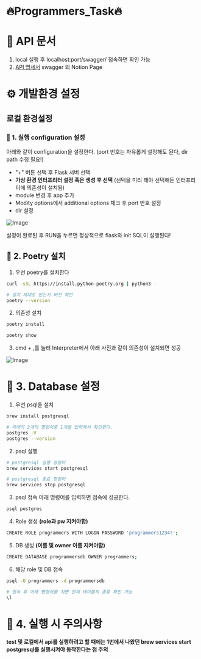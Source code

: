 # 🔥Programmers_Task🔥
# 📃 API 문서
1. local 실행 후 localhost:port/swagger/ 접속하면 확인 가능
2. [API 명세서](https://pinto-pike-1e8.notion.site/f8ac722b8c5e41879fdf7e9b0ca776d8?v=c9b2ca0ff7624918a080d54feb436258&pvs=74) swagger 외 Notion Page

# ⚙️ 개발환경 설정

## 로컬 환경설정

### 📌 1. 실행 configuration 설정

아래와 같이 configuration을 설정한다. (port 번호는 자유롭게 설정해도 된다, dir path 수정 필요!)
- "+" 버튼 선택 후 Flask 서버 선택
- **가상 환경 인터프리터 설정 혹은 생성 후 선택** (선택을 미리 해야 선택해둔 인터프리터에 의존성이 설치됨)
- module 변경 후 app 추가
- Modity options에서 additional options 체크 후 port 번호 설정
- dir 설정

![Image](https://github.com/user-attachments/assets/40c01d53-0b67-4691-9724-7d43ef1fade4)

설정이 완료된 후 RUN을 누르면 정상적으로 flask와 init SQL이 실행된다!

## 📌 2. Poetry 설치

1. 우선 poetry를 설치한다

```bash
curl -sSL https://install.python-poetry.org | python3 -

# 설치 제대로 됬는지 버전 확인
poetry --version
```

2. 의존성 설치

```bash
poetry install

poetry show
```

3. cmd + ,를 눌러 Interpreter에서 아래 사진과 같이 의존성이 설치되면 성공

![Image](https://github.com/user-attachments/assets/0c74ad50-4d6b-415a-b070-39b2a41ed756)


# 📌 3. Database 설정
1. 우선 psql을 설치

```bash
brew install postgresql

# 아래의 2개의 명령어중 1개를 입력해서 확인한다.
postgres -V 
postgres --version
```

2. psql 실행

```bash
# postgresql 실행 명령어
brew services start postgresql 

# postgresql 종료 명령어
brew services stop postgresql
```

3. psql 접속
아래 명령어를 입력하면 접속에 성공한다.
```bash
psql postgres
``` 

4. Role 생성 **(role과 pw 지켜야함)**

```bash
CREATE ROLE programmers WITH LOGIN PASSWORD 'programmers1234!';
```

5. DB 생성 **(이름 및 owner 이름 지켜야함)**

```bash
CREATE DATABASE programmersdb OWNER programmers;
```

6. 해당 role 및 DB 접속
```bash
psql -U programmers -d programmersdb

# 접속 후 아래 명령어를 치면 현재 테이블의 종류 확인 가능
\l
```


# 📌 4. 실행 시 주의사항 
**test 및 로컬에서 api를 실행하려고 할 때에는 1번에서 나왔던 brew services start postgresql를 실행시켜야 동작한다는 점 주의**
